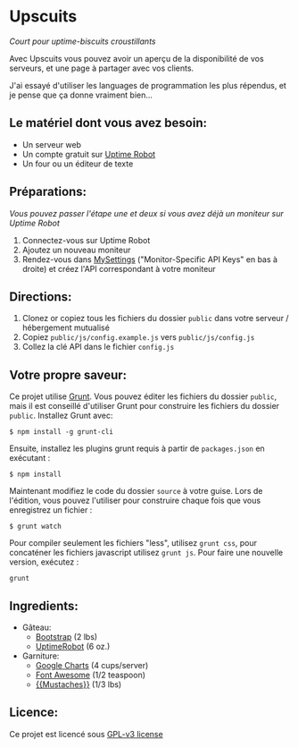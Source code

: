 Upscuits 
===============
_Court pour uptime-biscuits croustillants_

Avec Upscuits vous pouvez avoir un aperçu de la disponibilité de vos serveurs, et une page à partager avec vos clients.

J'ai essayé d'utiliser les languages de programmation les plus répendus, et je pense que ça donne vraiment bien...


Le matériel dont vous avez besoin:
---------------
* Un serveur web
* Un compte gratuit sur [Uptime Robot](http://uptimerobot.com)
* Un four ou un éditeur de texte


Préparations:
---------------
_Vous pouvez passer l'étape une et deux si vous avez déjà un moniteur sur Uptime Robot_

1. Connectez-vous sur Uptime Robot
2. Ajoutez un nouveau moniteur
3. Rendez-vous dans [MySettings](http://uptimerobot.com/dashboard.php#mySettings) ("Monitor-Specific API Keys" en bas à droite) et créez l'API correspondant à votre moniteur


Directions:
---------------
1. Clonez or copiez tous les fichiers du dossier `public` dans votre serveur / hébergement mutualisé
2. Copiez `public/js/config.example.js` vers `public/js/config.js`
3. Collez la clé API dans le fichier `config.js`


Votre propre saveur:
---------------
Ce projet utilise [Grunt](http://gruntjs.com/getting-started). Vous pouvez éditer les fichiers du dossier `public`, mais il est conseillé d'utiliser Grunt pour construire les fichiers du dossier `public`. Installez Grunt avec:

```
$ npm install -g grunt-cli
```

Ensuite, installez les plugins grunt requis à partir de `packages.json` en exécutant :

```
$ npm install
```

Maintenant modifiez le code du dossier `source` à votre guise. Lors de l'édition, vous pouvez l'utiliser pour construire chaque fois que vous enregistrez un fichier : 

```
$ grunt watch
```

Pour compiler seulement les fichiers "less", utilisez `grunt css`, pour concaténer les fichiers javascript utilisez `grunt js`. Pour faire une nouvelle version, exécutez :

```
grunt
```



Ingredients:
---------------
* Gâteau:
	* [Bootstrap](http://getbootstrap.com) (2 lbs)
	* [UptimeRobot](http://www.uptimerobot.com) (6 oz.)
* Garniture:
	* [Google Charts](https://developers.google.com/chart) (4 cups/server)
	* [Font Awesome](http://fortawesome.github.com/Font-Awesome/) (1/2 teaspoon)
	* [{{Mustaches}}](https://github.com/janl/mustache.js/) (1/3 lbs)


Licence:
---------------
Ce projet est licencé sous [GPL-v3 license](https://github.com/digibart/upscuits/blob/master/license.md)

